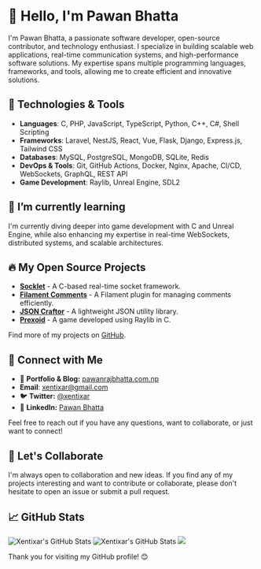 # 👋 Hello, I'm Pawan Bhatta

I'm Pawan Bhatta, a passionate software developer, open-source contributor, and technology enthusiast. I specialize in building scalable web applications, real-time communication systems, and high-performance software solutions. My expertise spans multiple programming languages, frameworks, and tools, allowing me to create efficient and innovative solutions.

## 🔧 Technologies & Tools

- **Languages**: C, PHP, JavaScript, TypeScript, Python, C++, C#, Shell Scripting
- **Frameworks**: Laravel, NestJS, React, Vue, Flask, Django, Express.js, Tailwind CSS
- **Databases**: MySQL, PostgreSQL, MongoDB, SQLite, Redis
- **DevOps & Tools**: Git, GitHub Actions, Docker, Nginx, Apache, CI/CD, WebSockets, GraphQL, REST API
- **Game Development**: Raylib, Unreal Engine, SDL2

## 🌱 I’m currently learning

I'm currently diving deeper into game development with C and Unreal Engine, while also enhancing my expertise in real-time WebSockets, distributed systems, and scalable architectures.

## 🔥 My Open Source Projects

- **[Socklet](https://github.com/mysticastra/socklet)** - A C-based real-time socket framework.
- **[Filament Comments](https://github.com/xentixar/filament-comments)** - A Filament plugin for managing comments efficiently.
- **[JSON Craftor](https://github.com/mysticastra/jsoncraftor)** - A lightweight JSON utility library.
- **[Prexoid](https://github.com/xentixar/prexoid)** - A game developed using Raylib in C.

Find more of my projects on [GitHub](https://github.com/xentixar).

## 🤝 Connect with Me

- 📝 **Portfolio & Blog:** [pawanrajbhatta.com.np](https://pawanrajbhatta.com.np)
- **Email**: xentixar@gmail.com
- 🐦 **Twitter:** [@xentixar](https://twitter.com/xentixar)
- 💼 **LinkedIn:** [Pawan Bhatta](https://linkedin.com/in/xentixar)

Feel free to reach out if you have any questions, want to collaborate, or just want to connect!

## 🙌 Let's Collaborate

I'm always open to collaboration and new ideas. If you find any of my projects interesting and want to contribute or collaborate, please don't hesitate to open an issue or submit a pull request.

## 📈 GitHub Stats

![Xentixar's GitHub Stats](https://github-readme-stats.vercel.app/api?username=Xentixar&show_icons=true&hide=contribs)
![Xentixar's GitHub Stats](https://github-readme-stats.vercel.app/api/top-langs/?username=xentixar&layout=compact)
<img src="https://github-readme-streak-stats.herokuapp.com/?user=xentixar&theme=white" />

Thank you for visiting my GitHub profile! 😊

